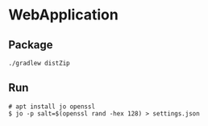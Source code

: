 # WebApplication

## Package
```
./gradlew distZip
```

## Run
```shell
# apt install jo openssl
$ jo -p salt=$(openssl rand -hex 128) > settings.json
```